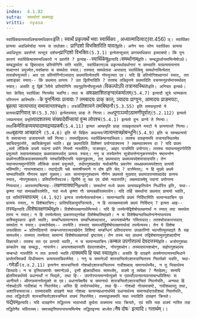 ```yaml
---
index:  4.1.82
sutra:  समर्थानां प्रथमाद्वा
vritti:  nyasa
---
```


`स्वार्थिकप्रत्ययवधिश्चायमधिकारः`इति। स्वार्थे प्रकृत्यर्थे भवाः स्वार्थिकाः , अध्यात्मादित्वाट्(वा.456) `ञ्। स्वार्थिकाः प्रत्यया अवधिर्मर्यादा यस्य स तथोक्तः। `प्राग्दिशो विभक्तिरिति यावत्` इति। अनेन यतः परेण स्वार्थिकाः प्रत्यया अवधिभूताः प्रवर्त्तन्ते तत्सूत्रं दर्शयन् `प्राग्दिशो विभक्तिः` (5.3.1) इत्येतत्सूत्रात् प्रागयमधिकार इच्याचष्टे। किं पुनः कारणं स्वार्थिकेष्वयमप्यधिकारो न प्रवर्त्तते ? इत्याह-- `स्वार्थिकेषु` इत्यादि। `समर्थानाम्` इति। सम्बद्धार्थानमामित्येषोऽर्थः। सम्बद्धार्थता च द्विष्ठत्वात् प्रतियोगिनि सति भवति, स्वार्थिकानाञ़्च प्रकृत्यर्थादर्थान्तरं न सम्भवति यत्प्रत्ययायनाय शब्दान्तरं प्रयुज्येत,यदपेक्षया च समर्थता स्यात्। तस्मात् समर्थतावा अभावात् स्वार्थिकेषु समर्थानामित्येतत् तावन्नोपयुज्यते। अत एव प्रतियोगिनोऽभावात् प्रथमादित्येतदपि नोपयुज्यत एव। यदि हि प्रतियोगिशब्दान्तरं स्यात्, तत आशङ्का स्यात्-- किं प्रथमात् प्रत्ययः ? उत द्वितीयादिति ? ततश्च तन्निवृत्तये प्रथमादिति वचनमनुवर्त्तमानमर्थवत् स्यात्। असति तु द्वि#ीतीये प्रतियोगिनि तदनुवृत्तिर्नोपयुज्यते। `विकल्पोऽपि तत्रानवस्थितः`इति। अनियत इत्यर्थः। यतः केचित् स्वार्थिका नित्यमेव भवन्ति। तथा च `अषडक्षाशितङ्ग्वलंकर्मालम्` (5.4.7) इत्यादौ सूत्रे भाष्यकारः परिगणनं करिष्यति-- `के पुनर्नित्याः प्रत्ययाः ? तमबादयः प्राक् कात्, ञ्यादयः प्राग्वुनः, आमादयः प्राङमयटः, बृहत्या जात्यन्तात् समासान्ताश्च` इति। तत्र `अतिशायने तमबिष्ठनौ` (5.3.55) इति तमप्प्रभृतयो ये प्रत्ययाः `प्रागिवात् कः` (5.3.70) इत्येतस्मात् प्राक् ते नित्याः। तथा `पूगाञ्ञ्योऽग्रामणीपूर्वात्` (5.2.112) इत्यतो ञ्यप्रत्ययात् प्रभृति `पादशतस्य संख्यादेर्वीप्सायां वुन्म लोपश्च` (5.4.1) इत्यतो वुनः प्राग्ये ते नित्याः। तथा `किमेत्तिङव्ययघादाम्वद्रव्यप्रकर्षे` (5.4.11) इत्यत आम्प्रभृति प्राक् तत्प्रकृतवचने मयटो ये प्रत्ययास्ते नित्याः। तथा `बृहत्या आच्छादने` (5.4.6) इति यो विहितः कप्रत्ययः`जात्यन्ताच्छोबन्धुनि` (5.4.9) इति च यश्चप्रत्ययो ये समासान्ता डजादयस्ते सर्वे नित्याः। तस्माद्विकल्पः स्वार्थिकेष्वनवस्थितः। ततश्च वाग्रहणमपि तत्रानवस्थितमेव क्वचिदनुवर्त्तते, क्वचिन्नेत्युक्तं भवति।
इह प्रथमादिति विशेषणं प्रयोगवाक्यस्य ? लक्षमवाक्यस्य वा ? यदि प्रथमः ,ततो लौकिके वाक्ये पदानां प्रयोगे नियमो नास्तीति; पात्रमाहर, आहर पात्रमिति प्रयोगात्। ततश्च यदापत्यमुपगोरिति प्रयुज्यते तदापत्यशब्दात् प्रथमासामर्थ्यात् प्रत्ययः स्यात्। ननु च तस्येतनेन सूत्रोपात्तेनानुकरणपदेन षष्ठ्यन्तेन प्रथमेनालौकिकवाक्यसमवायि पश्चान्निर्दिष्टमपि पदमनुकृतम्, तत् प्रथमत्वात् प्रथमव्यपदेशमासादयति। तेन यदाप्यपत्यमुपगोरिति लौकिकं वाक्यं प्रयुज्यते, तदोपगुशब्दादेव यथोक्तेनैव प्रकारेण लब्धप्रथमव्यपदेशात् प्रत्ययो भविष्यति; नापत्यशब्दात्। तदाद्येऽपि पक्षे समाश्रीयमाणे न दोष इति चेत् ? वार्त्तमेतत्; न हि मुख्ये प्रथमे सम्भवपिसति गौणस्य ग्रहणं युक्तम्। अतः सत्यप्युपगुशब्दस्य गौणेन प्रथमत्वे मुख्यात् प्रथमादपत्यशब्दादेव प्रत्ययः स्यात्, नोपगुशब्दात्। प्रतिपत्तिगौरवञ्च। द्वितीये तु पक्ष एव दोषो नावतरति; लक्षमवाक्येषु पदानां प्रयोगस्य नियत्वात्। अतस्तमाश्रित्याह-- `लक्षणवाक्यानि` इत्यादि। समर्थानां मध्ये प्रथमः प्रत्ययप्रकृतित्वेन निर्धारित इति, यथा-- कृष्णा गवां सम्पन्नक्षीरतमेति, गवां मध्ये कृष्णा गौः सम्पन्नक्षीरतमात्वेन। यदि तर्हि समर्थानां प्रथमात् प्रत्ययो भवति, एवं सति `तस्यापत्यम्` (4.1.92) इत्यत्र तस्येत्येतत्सर्वनाम। सामान्यवाचि प्रथमं निर्दिष्टमिति सामान्यवाचिन एव प्रत्ययः स्यात्, न विशेषवाचिनः; प्रातिपदिकादुपग्वित्यादेः, न हि तल्लक्षमवाक्ये प्रथमं निर्दिष्टम् ? इत्यत आह--`तस्य` इत्यादि। `विशेषलक्षणार्थम्` इति। विशेषोपलक्षणार्थमित्यर्थः। यदि हि तस्येत्येद्विशेषोपलक्षणार्थं न स्यात् तदा समर्थता तस्य न स्यात्। न हि तस्येत्येतत् प्रकरणाद्यनपेक्षं विशेषेष्वतिष्ठछते। न च विशेषेष्वनवस्थितेनानेनापत्यस्य कश्चिदुपकारः कृतो भवति; सम्बन्धिसामान्यस्य सम्बन्धिशब्दत्वात्, अपत्यशब्देनैव गमितत्वात्। ततश्चोपाकारभावात् समर्थता न स्यात्। उच्यतेचेदम्-- तस्येति। तस्मात् सामर्थ्याद्विशेषोपलक्षणार्थत्वं तस्येत्यस्य। तेन ये विशेषा उपलक्षिताः = प्रतिपदितान्ते सम्बन्ध्यन्तरव्यवच्छेदेन विशिष्टं सम्बन्धिनं प्रतिपादयन्त उपकारिणो भवन्तीत्युपपद्यते तैः सह सामर्थ्यम्। तस्मात् तस्येतत् सामान्यं विशेषोपलक्षणार्थं द्रष्टव्यम्। तेन तस्य यत् प्राथम्यं तद्विशेषाणामुपगुशब्दादीनां विज्ञायते। ततश्च तत एव प्रत्ययो भवति, न च सामान्यवाचिनः।
`कम्बल उपगोरपत्यं देवदत्तस्य` इति। अत्रोपगुशब्दः कम्बलेन सह सम्बद्धः, नापत्येन। अपत्यशब्दस्यापि देवदत्तशब्देन, नोपगुशब्देन। तस्मादपत्यशब्देन, सहोपगुशब्दस्य सम्बन्धो नास्तीति न ततः प्रत्ययो भवति।
`वाक्यमपि हि यथा स्यात्` इति। असति हि वाग्रहणे वाक्येनापत्यस्याभिधाने प्राप्तेतस्मिन्नर्थे विधीयमानः प्रत्ययस्तन्निवर्त्तयेत् । ननु च समानेऽर्थे शास्त्रान्वितोऽशास्त्रान्वितस्य निवर्त्तको भवति, यथा-- `गमेर्डोः` (द.उ.2.11) इत्यनेन शास्त्रान्वितो गोशब्दोऽशास्त्रान्वितस्य गावीशब्दस् समानार्थस्यैव, न तु भिन्नार्थस्य डित्थादेः। न च वृत्तिवाक्ययोः समानोऽर्थः, वृत्तौ ह्येकार्थीभावः सामर्थ्यम्, वाक्ये तु व्यपेक्षा ? नैतदेवम्; सत्यपि ह्येतस्मिन्नर्थभेदे प्रधानार्थो न भिद्यते, तथा हि-- उपगोरपत्यमानयेत्युक्ते य एवार्थोऽपत्यात्यवत्सम्बन्धविशिष्टः स आनीयते। औपगवमानयेत्युक्ते स एव। प्रधानापेक्षयैव च समानार्थः शास्त्रन्वितोऽशास्त्रान्वितं निवर्त्तयति, अन्यथा हि गोशब्दोऽपि गावीशब्दं न निवर्त्तयेत्। अस्ति हि तयोरप्यर्थभेदः, तथा हि-- गोशब्दो गोत्वमाचष्टे, गावीशब्दस्तु तथा, अशास्त्रियत्वञ्च। तस्मादसति वाग्रहणे यथा गोशब्दः सत्यप्यप्रधानार्थभेदे प्रधानार्थस्य समानर्थाद्गावीशब्दं निवर्त्तयति, तथा तद्धितोऽपि शास्त्रान्वितोऽशास्त्रन्वितं वाक्यं निवर्त्तयेत्। तस्माद्वाक्यमपि यथा स्यादिति वाग्रहणं क्रियते। `यद्येवम्` इत्यादि। यदि वाग्रहणेन तद्धितस्य भावाभावौ कुर्वता वाक्यस्य भावः क्रियते, एवं सति यदा वाक्यं नास्ति तदा तद्धितेनैव भवितव्यम्। समासवृत्तिरुपग्वपत्यमित्येषः तद्धितवृत्त्या बाध्येत। `नैष दोषः` इत्यादि। गतार्थम्।।

